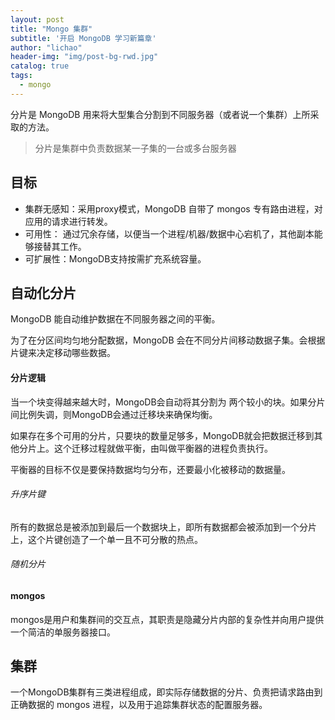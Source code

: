 ```yaml
---
layout: post
title: "Mongo 集群"
subtitle: '开启 MongoDB 学习新篇章'
author: "lichao"
header-img: "img/post-bg-rwd.jpg"
catalog: true
tags:
  - mongo 
---
```


分片是 MongoDB 用来将大型集合分割到不同服务器（或者说一个集群）上所采取的方法。

> 分片是集群中负责数据某一子集的一台或多台服务器

## 目标
* 集群无感知：采用proxy模式，MongoDB 自带了 mongos 专有路由进程，对应用的请求进行转发。
* 可用性： 通过冗余存储，以便当一个进程/机器/数据中心宕机了，其他副本能够接替其工作。
* 可扩展性：MongoDB支持按需扩充系统容量。

## 自动化分片
MongoDB 能自动维护数据在不同服务器之间的平衡。

为了在分区间均匀地分配数据，MongoDB 会在不同分片间移动数据子集。会根据片键来决定移动哪些数据。

#### 分片逻辑
当一个块变得越来越大时，MongoDB会自动将其分割为 两个较小的块。如果分片间比例失调，则MongoDB会通过迁移块来确保均衡。

如果存在多个可用的分片，只要块的数量足够多，MongoDB就会把数据迁移到其他分片上。这个迁移过程就做平衡，由叫做平衡器的进程负责执行。

平衡器的目标不仅是要保持数据均匀分布，还要最小化被移动的数据量。

###### 升序片键
所有的数据总是被添加到最后一个数据块上，即所有数据都会被添加到一个分片上，这个片键创造了一个单一且不可分散的热点。
###### 随机分片

#### mongos
mongos是用户和集群间的交互点，其职责是隐藏分片内部的复杂性并向用户提供一个简洁的单服务器接口。

## 集群
一个MongoDB集群有三类进程组成，即实际存储数据的分片、负责把请求路由到正确数据的 mongos 进程，以及用于追踪集群状态的配置服务器。